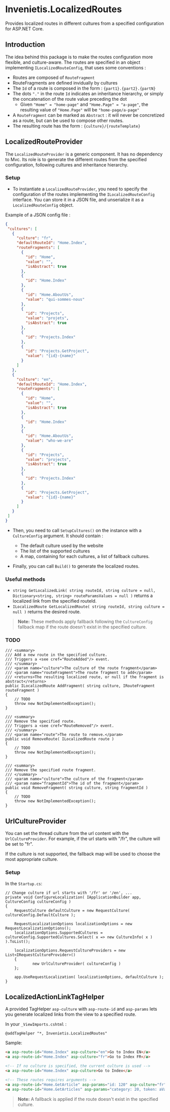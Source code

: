 Invenietis.LocalizedRoutes
===
Provides localized routes in different cultures from a specified configuration for ASP.NET Core.

## Introduction
The idea behind this package is to make the routes configuration more flexible, and culture-aware.
The routes are specified in an object implementing `ILocalizedRouteConfig`, that uses some conventions :
- Routes are composed of `RouteFragment`
- RouteFragments are defined invidually by cultures
- The `Id` of a route is composed in the form : `{part1}.{part2}.{partN}`
- The dots `"."` in the route `Id` indicates an inheritance hierarchy, or simply the concatenation of the route value preceding the dot
    - Given `"Home" = "home-page"` and `"Home.Page" = "a-page"`, the resulting value of `"Home.Page"` will be `"home-page/a-page"`
- A `RouteFragment` can be marked as `Abstract` : it will never be concretized as a route, but can be used to compose other routes.
- The resulting route has the form : `{culture}/{routeTemplate}`

## LocalizedRouteProvider
The `LocalizedRouteProvider` is a generic component. It has no dependency to Mvc. Its role is to generate the different
routes from the specified configuration, following cultures and inheritance hierarchy.

### Setup
 - To instantiate a `LocalizedRouteProvider`, you need to specify the configuration of the routes implementing the `ILocalizedRouteConfig` interface.
 You can store it in a JSON file, and unserialize it as a `LocalizedRouteConfig` object.
 
 Example of a JSON config file :
 ```json
 {
  "cultures": [
    {
      "culture": "fr",
      "defaultRouteId": "Home.Index",
      "routeFragments": [
        {
          "id": "Home",
          "value": "",
          "isAbstract": true
        },
        {
          "id": "Home.Index"
        },
        {
          "id": "Home.AboutUs",
          "value": "qui-sommes-nous"
        },   
        {
          "id": "Projects",
          "value": "projets",
          "isAbstract": true
        },
        {
          "id": "Projects.Index"
        },
        {
          "id": "Projects.GetProject",
          "value": "{id}-{name}"
        }
      ]
    },
    {
      "culture": "en",
      "defaultRouteId": "Home.Index",
      "routeFragments": [
        {
          "id": "Home",
          "value": "",
          "isAbstract": true
        },
        {
          "id": "Home.Index"
        },
        {
          "id": "Home.AboutUs",
          "value": "who-we-are"
        },
        {
          "id": "Projects",
          "value": "projects",
          "isAbstract": true
        },
        {
          "id": "Projects.Index"
        },
        {
          "id": "Projects.GetProject",
          "value": "{id}-{name}"
        }
      ]
    }
  ]
}
 ```
 
- Then, you need to call `SetupCultures()` on the instance with a `CultureConfig` argument. It should contain :
    - The default culture used by the website
    - The list of the supported cultures
    - A map, containing for each cultures, a list of fallback cultures.
    
- Finally, you can call `Build()` to generate the localized routes.

### Useful methods
- `string GetLocalizedLink( string routeId, string culture = null, Dictionary<string, string> routeParamsValues = null )` 
returns a localized link from the specified routeId.
-  `ILocalizedRoute GetLocalizedRoute( string routeId, string culture = null )`
returns the desired route.

> **Note:** These methods apply fallback following the `CultureConfig` fallback map if the route doesn't exist in the specified culture.

### TODO
```
/// <summary>
/// Add a new route in the specified culture. 
/// Triggers a <see cref="RouteAdded"/> event.
/// </summary>
/// <param name="culture">The culture of the route fragment</param>
/// <param name="routeFragment">The route fragment to add</param>
/// <returns>The resulting localized route, or null if the fragment is abstract</returns>
public ILocalizedRoute AddFragment( string culture, IRouteFragment routeFragment )
{
    // TODO
    throw new NotImplementedException();
}

/// <summary>
/// Remove the specified route.
/// Triggers a <see cref="RouteRemoved"/> event.
/// </summary>
/// <param name="route">The route to remove.</param>
public void RemoveRoute( ILocalizedRoute route )
{
    // TODO
    throw new NotImplementedException();
}

/// <summary>
/// Remove the specified route fragment.
/// </summary>
/// <param name="culture">The culture of the fragment</param>
/// <param name="fragmentId">The id of the fragment</param>
public void RemoveFragment( string culture, string fragmentId )
{
    // TODO
    throw new NotImplementedException();
}
```

## UrlCultureProvider
You can set the thread culture from the url content with the `UrlCultureProvider`.
For example, if the url starts with "/fr", the culture will be set to "fr".

If the culture is not supported, the fallback map will be used to choose the most appropriate culture.

### Setup
In the `Startup.cs`:

```
// Change culture if url starts with '/fr' or '/en', ...
private void ConfigureLocalization( IApplicationBuilder app, CultureConfig cultureConfig )
{
    RequestCulture defaultCulture = new RequestCulture( cultureConfig.DefaultCulture );

    RequestLocalizationOptions localizationOptions = new RequestLocalizationOptions();
    localizationOptions.SupportedCultures = cultureConfig.SupportedCultures.Select( x => new CultureInfo( x ) ).ToList();

    localizationOptions.RequestCultureProviders = new List<IRequestCultureProvider>()
    {
            new UrlCultureProvider( cultureConfig )
    };

    app.UseRequestLocalization( localizationOptions, defaultCulture );
}
```

## LocalizedActionLinkTagHelper
A provided TagHelper `asp-culture` with `asp-route-id` and `asp-params` lets you generate localized links from the view to a specified route.

In your `_ViewImports.cshtml` :
```
@addTagHelper "*, Invenietis.LocalizedRoutes"
```

Sample:
```html
<a asp-route-id="Home.Index" asp-culture="en">Go to Index EN</a>
<a asp-route-id="Home.Index" asp-culture="fr">Go to Index FR</a>

<!-- If no culture is specified, the current culture is used -->
<a asp-route-id="Home.Index" asp-culture>Go to Index</a>

<!-- These routes requires arguments -->
<a asp-route-id="Home.GetArticle" asp-params="id: 120" asp-culture="fr">Go to Index FR</a>
<a asp-route-id="Home.GetArticles" asp-params="category: 20, token: aValidUriStringWithoutQuotes" asp-culture="fr">Go to Index FR</a>
```

> **Note:** A fallback is applied if the route doesn't exist in the specified culture.
